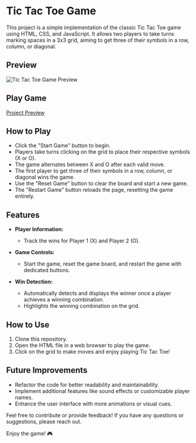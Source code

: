 # Tic Tac Toe Game

This project is a simple implementation of the classic Tic Tac Toe game using HTML, CSS, and JavaScript. It allows two players to take turns marking spaces in a 3x3 grid, aiming to get three of their symbols in a row, column, or diagonal.

## Preview

![Tic Tac Toe Game Preview](images/preview.png)

## Play Game

<a href="https://codebyfaisal.github.io/game1.github.io/" target="_blank">Project Preview</a>

## How to Play

- Click the "Start Game" button to begin.
- Players take turns clicking on the grid to place their respective symbols (X or O).
- The game alternates between X and O after each valid move.
- The first player to get three of their symbols in a row, column, or diagonal wins the game.
- Use the "Reset Game" button to clear the board and start a new game.
- The "Restart Game" button reloads the page, resetting the game entirely.

## Features

- **Player Information:**
  - Track the wins for Player 1 (X) and Player 2 (O).

- **Game Controls:**
  - Start the game, reset the game board, and restart the game with dedicated buttons.

- **Win Detection:**
  - Automatically detects and displays the winner once a player achieves a winning combination.
  - Highlights the winning combination on the grid.

## How to Use

1. Clone this repository.
2. Open the HTML file in a web browser to play the game.
3. Click on the grid to make moves and enjoy playing Tic Tac Toe!

## Future Improvements

- Refactor the code for better readability and maintainability.
- Implement additional features like sound effects or customizable player names.
- Enhance the user interface with more animations or visual cues.

Feel free to contribute or provide feedback! If you have any questions or suggestions, please reach out.

Enjoy the game! 🎮
